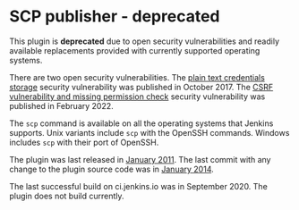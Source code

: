# SCP publisher - deprecated

This plugin is **deprecated** due to open security vulnerabilities and readily available replacements provided with currently supported operating systems.

There are two open security vulnerabilities.
The [plain text credentials storage](https://www.jenkins.io/security/advisory/2017-10-23/#scp-publisher-plugin-stores-credentials-unencrypted-on-disk-round-trips-in-unencrypted-form) security vulnerability was published in October 2017.
The [CSRF vulnerability and missing permission check](https://www.jenkins.io/security/advisory/2022-02-15/#SECURITY-2323) security vulnerability was published in February 2022.

The `scp` command is available on all the operating systems that Jenkins supports.
Unix variants include `scp` with the OpenSSH commands.
Windows includes `scp` with their port of OpenSSH.

The plugin was last released in [January 2011](https://github.com/jenkinsci/scp-plugin/releases/tag/scp-1.8).
The last commit with any change to the plugin source code was in [January 2014](https://github.com/jenkinsci/scp-plugin/pull/8).

The last successful build on ci.jenkins.io was in September 2020.
The plugin does not build currently.
